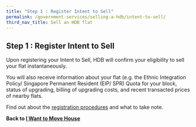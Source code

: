 ```yaml
---
title: "Step 1 : Register Intent to Sell"
permalink: /government-services/selling-a-hdb/intent-to-sell/
third_nav_title: Sell an HDB flat
---
```


## Step 1 : Register Intent to Sell

Upon registering your Intent to Sell, HDB will confirm your eligibility to sell your flat instantaneously. 

You will also receive information about your flat (e.g. the Ethnic Integration Policy/ Singapore Permanent Resident (EIP/ SPR) Quota for your block, status of upgrading, billing of upgrading costs, and recent transacted prices of nearby flats.

Find out about the <a href="https://www.hdb.gov.sg/cs/infoweb/residential/selling-a-flat/procedures/register-intent-to-sell" target="_blank">registration procedures</a> and what to take note.

**Back to [I Want to Move House](/government-services/move-house/overview/)**

